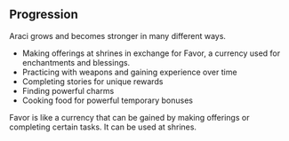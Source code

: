 ## Progression
Araci grows and becomes stronger in many different ways.
* Making offerings at shrines in exchange for Favor, a currency used for enchantments and blessings.
* Practicing with weapons and gaining experience over time
* Completing stories for unique rewards
* Finding powerful charms
* Cooking food for powerful temporary bonuses

Favor is like a currency that can be gained by making offerings or completing certain tasks. It can be used at shrines.